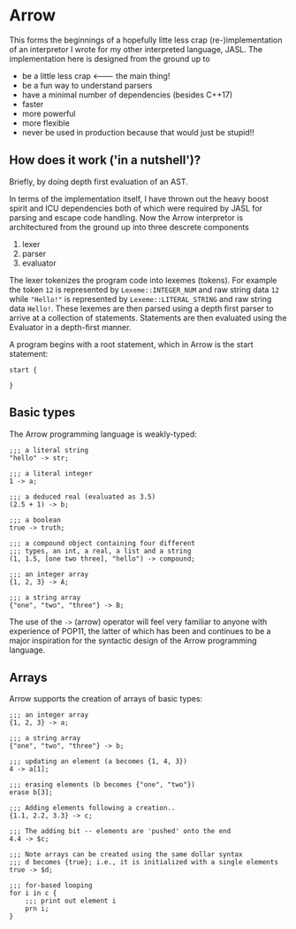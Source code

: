 # Arrow

This forms the beginnings of a hopefully litte less crap (re-)implementation of an interpretor I wrote for my other interpreted language, JASL. The implementation here is designed from the ground up to
* be a little less crap <--- the main thing!
* be a fun way to understand parsers
* have a minimal number of dependencies (besides C++17)
* faster
* more powerful
* more flexible
* never be used in production because that would just be stupid!!

## How does it work ('in a nutshell')?

Briefly, by doing depth first evaluation of an AST.

In terms of the implementation itself, I have thrown out the heavy boost spirit and ICU dependencies both of which were required by JASL for parsing and escape code handling.
Now the Arrow interpretor is architectured from the ground up into three descrete components

1. lexer
2. parser
3. evaluator

The lexer tokenizes the program code into lexemes (tokens). For example the token `12` is represented by `Lexeme::INTEGER_NUM` and
raw string data `12` while `"Hello!"` is represented by `Lexeme::LITERAL_STRING` and raw string data `Hello!`. 
These lexemes are then parsed using a depth first parser to arrive at a collection of statements. Statements are then evaluated using the Evaluator
in a depth-first manner. 

A program begins with a root statement, which in Arrow is the start statement:

```
start {

}
```

## Basic types

The Arrow programming language is weakly-typed:

```
;;; a literal string
"hello" -> str;

;;; a literal integer
1 -> a;

;;; a deduced real (evaluated as 3.5)
(2.5 + 1) -> b;

;;; a boolean
true -> truth;

;;; a compound object containing four different
;;; types, an int, a real, a list and a string
(1, 1.5, [one two three], "hello") -> compound;

;;; an integer array
{1, 2, 3} -> A;

;;; a string array
{"one", "two", "three"} -> B;
```
The use of the `->` (arrow) operator will feel very familiar to anyone with experience of POP11, the latter of which has been and continues to be a major inspiration for the syntactic design of the Arrow programming language.

## Arrays

Arrow supports the creation of arrays of basic types:

```
;;; an integer array
{1, 2, 3} -> a;

;;; a string array
{"one", "two", "three"} -> b;

;;; updating an element (a becomes {1, 4, 3})
4 -> a[1];

;;; erasing elements (b becomes {"one", "two"})
erase b[3];

;;; Adding elements following a creation..
{1.1, 2.2, 3.3} -> c;

;;; The adding bit -- elements are 'pushed' onto the end
4.4 -> $c;

;;; Note arrays can be created using the same dollar syntax
;;; d becomes {true}; i.e., it is initialized with a single elements
true -> $d;

;;; for-based looping
for i in c {
	;;; print out element i
	prn i;
}
```

